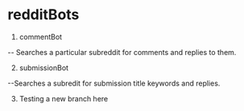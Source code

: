 # redditBots

1. commentBot

-- Searches a particular subreddit for comments and replies to them.

2. submissionBot

--Searches a subredit for submission title keywords and replies.

3. Testing a new branch here
